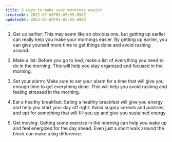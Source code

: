 ```yaml
---
title: 5 ways to make your mornings easier
createdAt: 2022-07-06T05:05:55.090Z
updatedAt: 2022-07-06T05:05:55.090Z
---
```


1. Get up earlier: This may seem like an obvious one, but getting up earlier can really help you make your mornings easier. By getting up earlier, you can give yourself more time to get things done and avoid rushing around.

2. Make a list: Before you go to bed, make a list of everything you need to do in the morning. This will help you stay organized and focused in the morning.

3. Set your alarm: Make sure to set your alarm for a time that will give you enough time to get everything done. This will help you avoid rushing and feeling stressed in the morning.

4. Eat a healthy breakfast: Eating a healthy breakfast will give you energy and help you start your day off right. Avoid sugary cereals and pastries, and opt for something that will fill you up and give you sustained energy.

5. Get moving: Getting some exercise in the morning can help you wake up and feel energized for the day ahead. Even just a short walk around the block can make a big difference.
